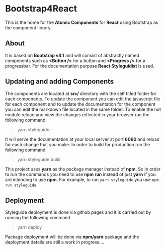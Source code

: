 # Bootstrap4React

This is the home for the **Atomic Components** for **React** using Bootstrap as the component library. 


## About

It is based on **Bootstrap v4.1** and will consist of abstractly named components such as **\<Button \/>** for a button and **\<Progress \/>** for a progressbar. For the documentation purpose **React Styleguidist** is used.

## Updating and adding Components

The components are located at **src/** directory with the self titled folder for each components. To update the component you can edit the javascript file for each component and to update the documentation for the component you can edit the markdown file located in the same folder. 
To enable the hot module reload and view the changes reflected in your browser run the following command:
> yarn styleguide; 

It will serve the documentation at your local server at port **6060** and reload for each change that you make.
In order to build for production run the following command:
> yarn styleguide:build

This project uses **yarn** as the package manager instead of **npm**. So in order to run the commands you need to use **npm run** instead of just **yarn** if you are intending to use **npm**. For example, to run `yarn styleguide` you use `npm run styleguide`.

## Deployment

Styleguide deployment is done via github pages and it is carried out by running the following command
> yarn deploy

Package deployment will be done via **npm/yarn** package and the deployment details are still a work in progress....
